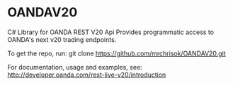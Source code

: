 # OANDAV20
C# Library for OANDA REST V20 Api
Provides programmatic access to OANDA's next v20 trading endpoints.

To get the repo, run: git clone https://github.com/mrchrisok/OANDAV20.git

For documentation, usage and examples, see: http://developer.oanda.com/rest-live-v20/introduction